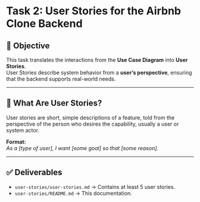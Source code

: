 # Task 2: User Stories for the Airbnb Clone Backend

## 🎯 Objective
This task translates the interactions from the **Use Case Diagram** into **User Stories**.  
User Stories describe system behavior from a **user’s perspective**, ensuring that the backend supports real-world needs.

---

## 📖 What Are User Stories?
User stories are short, simple descriptions of a feature, told from the perspective of the person who desires the capability, usually a user or system actor.

**Format:**  
_As a [type of user], I want [some goal] so that [some reason]._

---

## ✅ Deliverables
- `user-stories/user-stories.md` → Contains at least 5 user stories.  
- `user-stories/README.md` → This documentation.  
